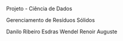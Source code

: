 Projeto - Ciência de Dados

Gerenciamento de Resíduos Sólidos

Danilo Ribeiro
Esdras Wendel
Renoir Auguste
